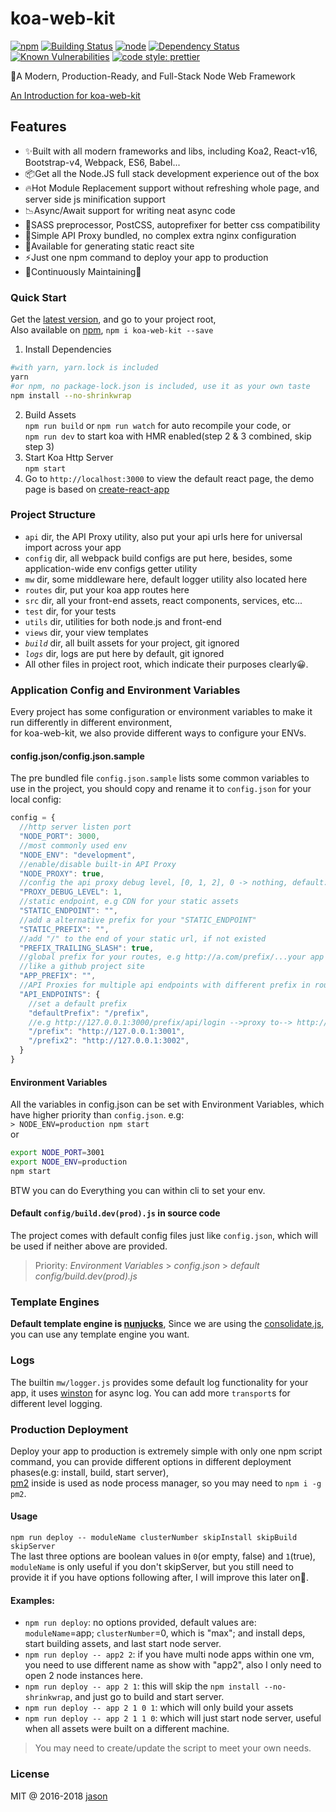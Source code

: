 # koa-web-kit

[![npm](https://img.shields.io/npm/v/koa-web-kit.svg)](https://www.npmjs.com/package/koa-web-kit)
[![Building Status](https://travis-ci.org/JasonBoy/koa-web-kit.svg?branch=master)](https://travis-ci.org/JasonBoy/koa-web-kit)
[![node](https://img.shields.io/node/v/koa-web-kit.svg)](https://nodejs.org/)
[![Dependency Status](https://david-dm.org/JasonBoy/koa-web-kit.svg)](https://david-dm.org/JasonBoy/koa-web-kit)
[![Known Vulnerabilities](https://snyk.io/test/github/jasonboy/koa-web-kit/badge.svg)](https://snyk.io/test/github/jasonboy/koa-web-kit)
[![code style: prettier](https://img.shields.io/badge/code_style-prettier-ff69b4.svg?style=flat-square)](https://github.com/prettier/prettier)

🚀A Modern, Production-Ready, and Full-Stack Node Web Framework

[An Introduction for koa-web-kit](https://blog.lovemily.me/koa-web-kit-a-modern-production-ready-and-full-stack-node-web-framework/)

## Features

- ✨Built with all modern frameworks and libs, including Koa2, React-v16, Bootstrap-v4, Webpack, ES6, Babel...
- 📦Get all the Node.JS full stack development experience out of the box
- 🔥Hot Module Replacement support without refreshing whole page, and server side js minification support
- 📉Async/Await support for writing neat async code
- 💖SASS preprocessor, PostCSS, autoprefixer for better css compatibility
- 🎉Simple API Proxy bundled, no complex extra nginx configuration
- 🌈Available for generating static react site
- ⚡️Just one npm command to deploy your app to production
- 👷Continuously Maintaining🍻

### Quick Start

Get the [latest version](https://github.com/JasonBoy/koa-web-kit/releases), and go to your project root,  
Also available on [npm](https://www.npmjs.com/package/koa-web-kit), `npm i koa-web-kit --save`

1. Install Dependencies  
```bash
#with yarn, yarn.lock is included
yarn
#or npm, no package-lock.json is included, use it as your own taste 
npm install --no-shrinkwrap
```
2. Build Assets  
`npm run build` or `npm run watch` for auto recompile your code, or  
`npm run dev` to start koa with HMR enabled(step 2 & 3 combined, skip step 3)  
3. Start Koa Http Server  
`npm start`  
4. Go to `http://localhost:3000` to view the default react page, the demo page is based on [create-react-app](https://github.com/facebookincubator/create-react-app)

### Project Structure

- `api` dir, the API Proxy utility, also put your api urls here for universal import across your app
- `config` dir, all webpack build configs are put here, besides, some application-wide env configs getter utility
- `mw` dir, some middleware here, default logger utility also located here
- `routes` dir, put your koa app routes here
- `src` dir, all your front-end assets, react components, services, etc...
- `test` dir, for your tests
- `utils` dir, utilities for both node.js and front-end
- `views` dir, your view templates
- *`build`* dir, all built assets for your project, git ignored
- *`logs`* dir, logs are put here by default, git ignored
- All other files in project root, which indicate their purposes clearly😀.

### Application Config and Environment Variables

Every project has some configuration or environment variables to make it run differently in different environment,  
for koa-web-kit, we also provide different ways to configure your ENVs.

#### config.json/config.json.sample

The pre bundled file `config.json.sample` lists some common variables to use in the project, you should copy and rename it to `config.json` for your local config:
```javascript
config = {
  //http server listen port
  "NODE_PORT": 3000,
  //most commonly used env
  "NODE_ENV": "development",
  //enable/disable built-in API Proxy
  "NODE_PROXY": true,
  //config the api proxy debug level, [0, 1, 2], 0 -> nothing, default: 1 -> simple, 2 -> verbose
  "PROXY_DEBUG_LEVEL": 1,
  //static endpoint, e.g CDN for your static assets
  "STATIC_ENDPOINT": "",
  //add a alternative prefix for your "STATIC_ENDPOINT"
  "STATIC_PREFIX": "",
  //add "/" to the end of your static url, if not existed
  "PREFIX_TRAILING_SLASH": true,
  //global prefix for your routes, e.g http://a.com/prefix/...your app routes,
  //like a github project site
  "APP_PREFIX": "",
  //API Proxies for multiple api endpoints with different prefix in router
  "API_ENDPOINTS": {
    //set a default prefix
    "defaultPrefix": "/prefix",
    //e.g http://127.0.0.1:3000/prefix/api/login -->proxy to--> http://127.0.0.1:3001/api/login
    "/prefix": "http://127.0.0.1:3001",
    "/prefix2": "http://127.0.0.1:3002",
  }
}
```

#### Environment Variables

All the variables in config.json can be set with Environment Variables, which have higher priority than `config.json`.
e.g:  
`> NODE_ENV=production npm start`  
or  
```bash
export NODE_PORT=3001
export NODE_ENV=production
npm start
``` 
BTW you can do Everything you can within cli to set your env.

#### Default `config/build.dev(prod).js` in source code

The project comes with default config files just like `config.json`, which will be used if neither above are provided.

> Priority: *Environment Variables* > *config.json* > *default config/build.dev(prod).js*

### Template Engines
__Default template engine is [nunjucks](https://github.com/mozilla/nunjucks)__,
Since we are using the [consolidate.js](https://github.com/tj/consolidate.js), you can use any template engine you want.

### Logs
The builtin `mw/logger.js` provides some default log functionality for your app, it uses [winston](https://github.com/winstonjs/winston) for async log. You can add more `transport`s for different level logging.

### Production Deployment

Deploy your app to production is extremely simple with only one npm script command, you can provide different options in different deployment phases(e.g: install, build, start server),    
[pm2](https://github.com/Unitech/pm2) inside is used as node process manager, so you may need to `npm i -g pm2`.

#### Usage

`npm run deploy -- moduleName clusterNumber skipInstall skipBuild skipServer`  
The last three options are boolean values in `0`(or empty, false) and `1`(true),  
`moduleName` is only useful if you don't skipServer, but you still need to provide it if you have options following after, I will improve this later on🤣.

#### Examples:

- `npm run deploy`: no options provided, default values are:  
  `moduleName`=app; `clusterNumber`=0, which is "max"; and install deps, start building assets, and last start node server.
- `npm run deploy -- app2 2`: if you have multi node apps within one vm, you need to use different name as show with "app2", also I only need to open 2 node instances here.
- `npm run deploy -- app 2 1`: this will skip the `npm install --no-shrinkwrap`, and just go to build and start server.
- `npm run deploy -- app 2 1 0 1`: which will only build your assets
- `npm run deploy -- app 2 1 1 0`: which will just start node server, useful when all assets were built on a different machine.

> You may need to create/update the script to meet your own needs. 

### License

MIT @ 2016-2018 [jason](http://blog.lovemily.me)